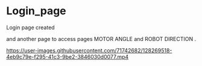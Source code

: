 # Login_page
Login page created

and another page to access pages MOTOR ANGLE and
ROBOT DIRECTION .

https://user-images.githubusercontent.com/71742682/128269518-4eb9c79e-f295-41c3-9be2-3846030d0077.mp4

